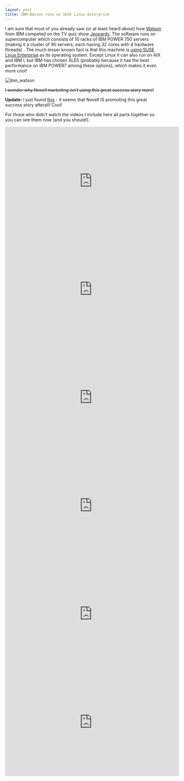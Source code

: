 ```yaml
---
layout: post
title: IBM Watson runs on SUSE Linux Enterprise
---
```


I am sure that most of you already saw (or at least heard about) how [Watson](http://en.wikipedia.org/wiki/Watson_(artificial_intelligence_software)) from IBM competed on the TV quiz show [Jeopardy](http://en.wikipedia.org/wiki/Jeopardy!). The software runs on supercomputer which consists of 10 racks of IBM POWER 750 servers (making it a cluster of 90 servers, each having 32 cores with 4 hardware threads) . The much lesser known fact is that this machine is [using SUSE Linux Enterprise](http://lwn.net/Articles/427665/) as its operating system. Except Linux it can also run on AIX and IBM i, but IBM has chosen SLES (probably because it has the best performance on IBM POWER7 among these options), which makes it even more cool!

![ibm_watson](/assets/ibm_watson.jpg)

<del>I wonder why Novell marketing isn't using this great success story more!</del>

**Update:** I just found [this](http://www.novell.com/promo/suse/ibm-watson.html) - it seems that Novell IS promoting this great success story afterall! Cool!

For those who didn't watch the videos I include here all parts together so you can see them now (and you should!).

<iframe title="YouTube video player" width="560" height="349" src="http://www.youtube.com/embed/ZLdkJpAtt1I?rel=0" frameborder="0" allowfullscreen></iframe>

<iframe title="YouTube video player" width="560" height="349" src="http://www.youtube.com/embed/FXH7jn2AHAw?rel=0" frameborder="0" allowfullscreen></iframe>

<iframe title="YouTube video player" width="560" height="349" src="http://www.youtube.com/embed/PHhDLUVAtqU?rel=0" frameborder="0" allowfullscreen></iframe>

<iframe title="YouTube video player" width="560" height="349" src="http://www.youtube.com/embed/HR2_M8kL_3o?rel=0" frameborder="0" allowfullscreen></iframe>

<iframe title="YouTube video player" width="560" height="349" src="http://www.youtube.com/embed/l2_fM6e9AiA?rel=0" frameborder="0" allowfullscreen></iframe>

<iframe title="YouTube video player" width="560" height="349" src="http://www.youtube.com/embed/DHGu0-p-3QQ?rel=0" frameborder="0" allowfullscreen></iframe>
